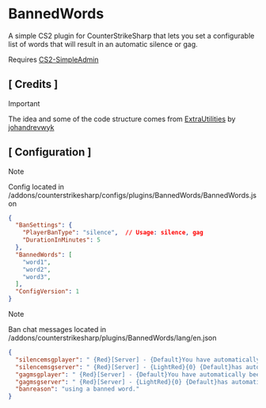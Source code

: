 # BannedWords
A simple CS2 plugin for CounterStrikeSharp that lets you set a configurable list of words that will result in an automatic silence or gag.

Requires [CS2-SimpleAdmin](https://github.com/daffyyyy/CS2-SimpleAdmin)

## [ Credits ]
> [!IMPORTANT]
> The idea and some of the code structure comes from [ExtraUtilities](https://github.com/johandrevwyk/ExtraUtilities) by [johandrevwyk](https://github.com/johandrevwyk)
## [ Configuration ]

> [!NOTE]
> Config located in  /addons/counterstrikesharp/configs/plugins/BannedWords/BannedWords.json                                
>

```json
{
  "BanSettings": {
    "PlayerBanType": "silence",  // Usage: silence, gag
    "DurationInMinutes": 5
  },
  "BannedWords": [
    "word1",
    "word2",
    "word3",
  ],
  "ConfigVersion": 1
}
```
> [!NOTE]
> Ban chat messages located in  /addons/counterstrikesharp/plugins/BannedWords/lang/en.json
> 

```json
{
  "silencemsgplayer": " {Red}[Server] - {Default}You have automatically been silenced for {0} minutes due to {1}",
  "silencemsgserver": " {Red}[Server] - {LightRed}{0} {Default}has automatically been silenced due to {1}",
  "gagmsgplayer": " {Red}[Server] - {Default}You have automatically been gagged for {0} minutes due to {1}",
  "gagmsgserver": " {Red}[Server] - {LightRed}{0} {Default}has automatically been gagged due to {1}",
  "banreason": "using a banned word."
}
